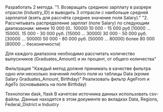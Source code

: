 Разработать 2 метода.
"1. Возвращать среднюю зарплату в разрере отрасли (Industry_ID) и выводить 3 отпрасли с наибольше средней зарплатой (взять для
рассчёта среднее значение поля Salary)."
"2. Рассчитывать распределение зарплат (поле Salary) по следующим диапазаонам:
менее 10 000 [0.. 10000)
10 000 - 15 000 руб [10000 ... 15000).
15 000 - 30 000 руб. [15000 ... 30000)
30 000 - 50 000 руб. [30000 ... 50000)
50 000 - 80 000 руб. [50000 ... 80000)
более 80 000 [80000 ... бесконечности)

Для каждого диапазона необходимо рассчитать количество выпускников (Graduates_Amount) и их процент, от общего количества"

Фильтрация
"Каждый метод должне принимать в качестве фильтра одно или несколько значений любого поля из таблицы 
Data (кроме Salary Graduates_Amount, Birthday)"
Реализовать фильтр AgeFrom и AgeTo (основываясь на поле Birthday)

Технологии
dask, flask
В качетсве источника данных использовать csv-файлы. Данные находятся в этом документе во вкладках Data, Regions, Federal_District и Industry
